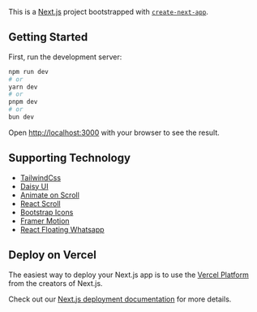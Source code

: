 This is a [Next.js](https://nextjs.org/) project bootstrapped with [`create-next-app`](https://github.com/vercel/next.js/tree/canary/packages/create-next-app).

## Getting Started

First, run the development server:

```bash
npm run dev
# or
yarn dev
# or
pnpm dev
# or
bun dev
```

Open [http://localhost:3000](http://localhost:3000) with your browser to see the result.

## Supporting Technology

- [TailwindCss](https://tailwindcss.com/)
- [Daisy UI](https://daisyui.com/)
- [Animate on Scroll](https://michalsnik.github.io/aos/)
- [React Scroll](https://github.com/fisshy/react-scroll/blob/master/README.md)
- [Bootstrap Icons](https://icons.getbootstrap.com/)
- [Framer Motion](https://www.framer.com/motion/)
- [React Floating Whatsapp](https://www.npmjs.com/package/react-floating-whatsapp)

## Deploy on Vercel

The easiest way to deploy your Next.js app is to use the [Vercel Platform](https://vercel.com/new?utm_medium=default-template&filter=next.js&utm_source=create-next-app&utm_campaign=create-next-app-readme) from the creators of Next.js.

Check out our [Next.js deployment documentation](https://nextjs.org/docs/deployment) for more details.
